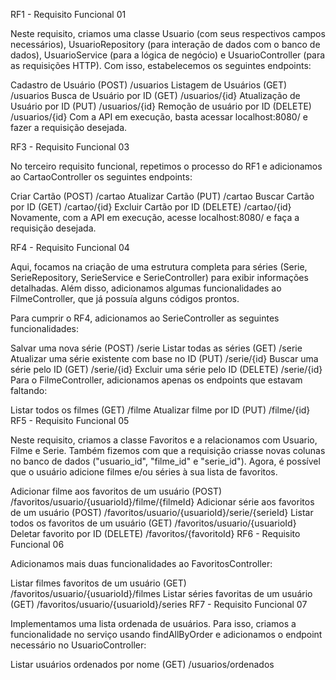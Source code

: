 RF1 - Requisito Funcional 01

Neste requisito, criamos uma classe Usuario (com seus respectivos campos necessários), UsuarioRepository (para interação de dados com o banco de dados), UsuarioService (para a lógica de negócio) e UsuarioController (para as requisições HTTP). Com isso, estabelecemos os seguintes endpoints:

Cadastro de Usuário (POST) /usuarios
Listagem de Usuários (GET) /usuarios
Busca de Usuário por ID (GET) /usuarios/{id}
Atualização de Usuário por ID (PUT) /usuarios/{id}
Remoção de usuário por ID (DELETE) /usuarios/{id}
Com a API em execução, basta acessar localhost:8080/ e fazer a requisição desejada.

RF3 - Requisito Funcional 03

No terceiro requisito funcional, repetimos o processo do RF1 e adicionamos ao CartaoController os seguintes endpoints:

Criar Cartão (POST) /cartao
Atualizar Cartão (PUT) /cartao
Buscar Cartão por ID (GET) /cartao/{id}
Excluir Cartão por ID (DELETE) /cartao/{id}
Novamente, com a API em execução, acesse localhost:8080/ e faça a requisição desejada.

RF4 - Requisito Funcional 04

Aqui, focamos na criação de uma estrutura completa para séries (Serie, SerieRepository, SerieService e SerieController) para exibir informações detalhadas. Além disso, adicionamos algumas funcionalidades ao FilmeController, que já possuía alguns códigos prontos.

Para cumprir o RF4, adicionamos ao SerieController as seguintes funcionalidades:

Salvar uma nova série (POST) /serie
Listar todas as séries (GET) /serie
Atualizar uma série existente com base no ID (PUT) /serie/{id}
Buscar uma série pelo ID (GET) /serie/{id}
Excluir uma série pelo ID (DELETE) /serie/{id}
Para o FilmeController, adicionamos apenas os endpoints que estavam faltando:

Listar todos os filmes (GET) /filme
Atualizar filme por ID (PUT) /filme/{id}
RF5 - Requisito Funcional 05

Neste requisito, criamos a classe Favoritos e a relacionamos com Usuario, Filme e Serie. Também fizemos com que a requisição criasse novas colunas no banco de dados ("usuario_id", "filme_id" e "serie_id"). Agora, é possível que o usuário adicione filmes e/ou séries à sua lista de favoritos.

Adicionar filme aos favoritos de um usuário (POST) /favoritos/usuario/{usuarioId}/filme/{filmeId}
Adicionar série aos favoritos de um usuário (POST) /favoritos/usuario/{usuarioId}/serie/{serieId}
Listar todos os favoritos de um usuário (GET) /favoritos/usuario/{usuarioId}
Deletar favorito por ID (DELETE) /favoritos/{favoritoId}
RF6 - Requisito Funcional 06

Adicionamos mais duas funcionalidades ao FavoritosController:

Listar filmes favoritos de um usuário (GET) /favoritos/usuario/{usuarioId}/filmes
Listar séries favoritas de um usuário (GET) /favoritos/usuario/{usuarioId}/series
RF7 - Requisito Funcional 07

Implementamos uma lista ordenada de usuários. Para isso, criamos a funcionalidade no serviço usando findAllByOrder e adicionamos o endpoint necessário no UsuarioController:

Listar usuários ordenados por nome (GET) /usuarios/ordenados
